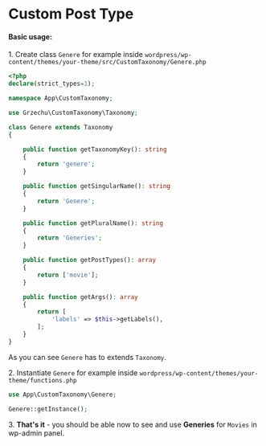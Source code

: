 # Custom Post Type

#### Basic usage:

1\. Create class `Genere` for example inside 
`wordpress/wp-content/themes/your-theme/src/CustomTaxonomy/Genere.php`

```php
<?php
declare(strict_types=1);

namespace App\CustomTaxonomy;

use Grzechu\CustomTaxonomy\Taxonomy;

class Genere extends Taxonomy
{

    public function getTaxonomyKey(): string
    {
        return 'genere';
    }

    public function getSingularName(): string
    {
        return 'Genere';
    }

    public function getPluralName(): string
    {
        return 'Generies';
    }

    public function getPostTypes(): array
    {
        return ['movie'];
    }

    public function getArgs(): array
    {
        return [
            'labels' => $this->getLabels(),
        ];
    }
}
```

As you can see `Genere` has to extends `Taxonomy`.

2\. Instantiate `Genere` for example inside 
`wordpress/wp-content/themes/your-theme/functions.php`

```php
use App\CustomTaxonomy\Genere;

Genere::getInstance();
```

3\. **That's it** - you should be able now to see and use **Generies** for `Movies` in wp-admin panel.
